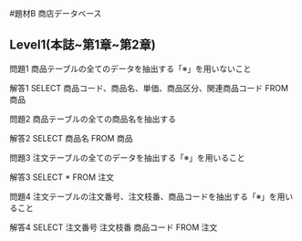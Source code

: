 #題材B 商店データベース

## Level1(本誌~第1章~第2章)

問題1
商品テーブルの全てのデータを抽出する「※」を用いないこと

解答1
SELECT 商品コード、商品名、単価、商品区分、関連商品コード FROM 商品

問題2
商品テーブルの全ての商品名を抽出する

解答2
SELECT 商品名 FROM 商品

問題3
注文テーブルの全てのデータを抽出する「※」を用いること

解答3
SELECT * FROM 注文

問題4
注文テーブルの注文番号、注文枝番、商品コードを抽出する「※」を用いること

解答4
SELECT 注文番号 注文枝番 商品コード FROM 注文
